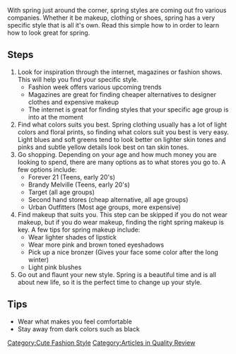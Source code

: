 With spring just around the corner, spring styles are coming out fro
various companies. Whether it be makeup, clothing or shoes, spring has a
very specific style that is all it's own. Read this simple how to in
order to learn how to look great for spring.

## Steps

1.  Look for inspiration through the internet, magazines or fashion
    shows. This will help you find your specific style.
    -   Fashion week offers various upcoming trends
    -   Magazines are great for finding cheaper alternatives to designer
        clothes and expensive makeup
    -   The internet is great for finding styles that your specific age
        group is into at the moment
2.  Find what colors suits you best. Spring clothing usually has a lot
    of light colors and floral prints, so finding what colors suit you
    best is very easy. Light blues and soft greens tend to look better
    on lighter skin tones and pinks and subtle yellow details look best
    on tan skin tones.
3.  Go shopping. Depending on your age and how much money you are
    looking to spend, there are many options as to what stores you go
    to. A few options include:
    -   Forever 21 (Teens, early 20's)
    -   Brandy Melville (Teens, early 20's)
    -   Target (all age groups)
    -   Second hand stores (cheap alternative, all age groups)
    -   Urban Outfitters (Most age groups, more expensive)
4.  Find makeup that suits you. This step can be skipped if you do not
    wear makeup, but if you do wear makeup, finding the right spring
    makeup is key. A few tips for spring makeup include:
    -   Wear lighter shades of lipstick
    -   Wear more pink and brown toned eyeshadows
    -   Pick up a nice bronzer (Gives your face some color after the
        long winter)
    -   Light pink blushes
5.  Go out and flaunt your new style. Spring is a beautiful time and is
    all about new life, so it is the perfect time to change up your
    style.

## Tips

-   Wear what makes you feel comfortable
-   Stay away from dark colors such as black

[Category:Cute Fashion Style](Category:Cute_Fashion_Style "wikilink")
[Category:Articles in Quality
Review](Category:Articles_in_Quality_Review "wikilink")